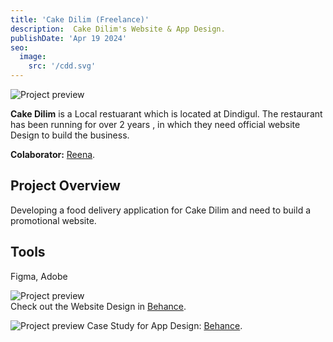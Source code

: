 ```yaml
---
title: 'Cake Dilim (Freelance)'
description:  Cake Dilim's Website & App Design.
publishDate: 'Apr 19 2024'
seo:
  image:
    src: '/cdd.svg'
---
```


![Project preview](/cdd.svg)

**Cake Dilim** is a Local restuarant which is located at Dindigul. The restaurant has been running for over 2 years , in which they need official website Design to build the business.

**Colaborator:** [Reena](https://www.linkedin.com/in/reena-m-35724a203/).

## Project Overview

Developing a food delivery application for Cake Dilim and need to
build a promotional website.

## Tools

Figma, Adobe

![Project preview](/cdweb.png)
 <br>Check out the Website Design in [Behance](https://www.behance.net/gallery/168387825/Cakedilim).

![Project preview](/cdphone.png)
Case Study for App Design: [Behance](https://www.behance.net/gallery/189005883/CAKEDILIM).
